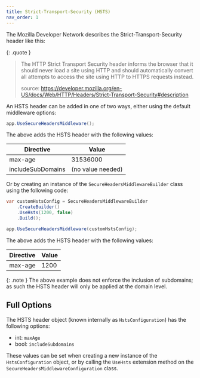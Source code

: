 ```yaml
---
title: Strict-Transport-Security (HSTS)
nav_order: 1
---
```


The Mozilla Developer Network describes the Strict-Transport-Security header like this:

{: .quote }
> The HTTP Strict Transport Security header informs the browser that it should never load a site using HTTP and should automatically convert all attempts to access the site using HTTP to HTTPS requests instead.
>
> source: https://developer.mozilla.org/en-US/docs/Web/HTTP/Headers/Strict-Transport-Security#description

An HSTS header can be added in one of two ways, either using the default middleware options:

```csharp
app.UseSecureHeadersMiddleware();
```

The above adds the HSTS header with the following values:

| Directive | Value    |
|-----------|----------|
| max-age   | 31536000 |
| includeSubDomains | (no value needed) |

Or by creating an instance of the `SecureHeadersMiddlewareBuilder` class using the following code:

```csharp
var customHstsConfig = SecureHeadersMiddlewareBuilder
    .CreateBuilder()
    .UseHsts(1200, false)
    .Build();

app.UseSecureHeadersMiddleware(customHstsConfig);
```

The above adds the HSTS header with the following values:

| Directive | Value    |
|-----------|----------|
| max-age   | 1200     |

{: .note }
The above example does not enforce the inclusion of subdomains; as such the HSTS header will only be applied at the domain level.

## Full Options

The HSTS header object (known internally as `HstsConfiguration`) has the following options:

- int: `maxAge`
- bool: `includeSubdomains`

These values can be set when creating a new instance of the `HstsConfiguration` object, or by calling the `UseHsts` extension method on the `SecureHeadersMiddlewareConfiguration` class.
